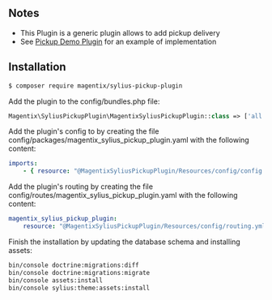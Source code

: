 ## Notes

* This Plugin is a generic plugin allows to add pickup delivery
* See [Pickup Demo Plugin](https://github.com/magentix/SyliusPickupDemoPlugin) for an example of implementation

## Installation

```bash
$ composer require magentix/sylius-pickup-plugin
```
    
Add the plugin to the config/bundles.php file:

```php
Magentix\SyliusPickupPlugin\MagentixSyliusPickupPlugin::class => ['all' => true],
```

Add the plugin's config to by creating the file config/packages/magentix_sylius_pickup_plugin.yaml with the following content:

```yaml
imports:
    - { resource: "@MagentixSyliusPickupPlugin/Resources/config/config.yml" }
```

Add the plugin's routing by creating the file config/routes/magentix_sylius_pickup_plugin.yaml with the following content:

```yaml
magentix_sylius_pickup_plugin:
    resource: "@MagentixSyliusPickupPlugin/Resources/config/routing.yml"
```

Finish the installation by updating the database schema and installing assets:

```bash
bin/console doctrine:migrations:diff
bin/console doctrine:migrations:migrate
bin/console assets:install
bin/console sylius:theme:assets:install